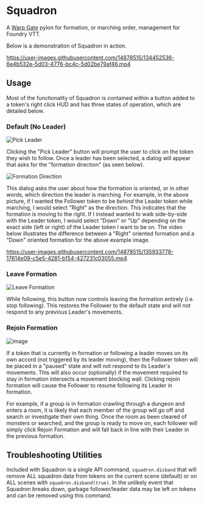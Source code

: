 # Squadron

A [Warp Gate](https://github.com/trioderegion/warpgate) pylon for formation, or marching order, management for Foundry VTT.

Below is a demonstration of Squadron in action.

https://user-images.githubusercontent.com/14878515/134452536-6e4b532e-5d03-4776-bc4c-5d02be79af46.mp4

## Usage

Most of the functionality of Squadron is contained within a button added to a token's right click HUD and has three states of operation, which are detailed below.

### Default (No Leader)

![Pick Leader](https://user-images.githubusercontent.com/14878515/135930777-0ece6f75-026b-4f1b-a456-9e01d6d3d128.png)

Clicking the "Pick Leader" button will prompt the user to click on the token they wish to follow. Once a leader has been selected, a dialog will appear that asks for the "formation direction" (as seen below).

![Formation Direction](https://user-images.githubusercontent.com/14878515/135930980-6cde420d-69d5-4fda-a475-ee3e4efa0952.png)

This dialog asks the user about how the formation is oriented, or in other words, which direction the leader is marching. For example, in the above picture, if I wanted the Follower token to be _behind_ the Leader token while marching, I would select "Right" as the direction. This indicates that the formation is moving to the right. If I instead wanted to walk side-by-side with the Leader token, I would select "Down" or "Up" depending on the exact side (left or right) of the Leader token I want to be on.  The video below illustrates the difference between a "Right" oriented formation and a "Down" oriented formation for the above example image.

https://user-images.githubusercontent.com/14878515/135933778-17614e09-c5e5-4281-b154-427231c03055.mp4

### Leave Formation

![Leave Formation](https://user-images.githubusercontent.com/14878515/135933856-401660ed-6da7-4a8f-821c-8cebd4660a16.png)

While following, this button now controls leaving the formation entirely (i.e. stop following). This restores the Follower to the default state and will not respond to any previous Leader's movements.

### Rejoin Formation

![image](https://user-images.githubusercontent.com/14878515/135933982-1b958073-cf23-485c-8416-a670eb731a90.png)

If a token that is currently in formation or following a leader moves on its own accord (not triggered by its leader moving), then the Follower token will be placed in a "paused" state and will not respond to its Leader's movements. This will also occur (optionally) if the movement required to stay in formation intersects a movement blocking wall. Clicking rejoin formation will cause the Follower to resume following its Leader in formation.

For example, if a group is in formation crawling through a dungeon and enters a room, it is likely that each member of the group will go off and search or investigate their own thing. Once the room as been cleared of monsters or searched, and the group is ready to move on, each follower will simply click Rejoin Formation and will fall back in line with their Leader in the previous formation.

## Troubleshooting Utilities

Included with Squadron is a single API command, `squadron.disband` that will remove ALL squadron data from tokens on the current scene (default) or on ALL scenes with `squadron.disband(true)`. In the unlikely event that Squadron breaks down, garbage follower/leader data may be left on tokens and can be removed using this command.


